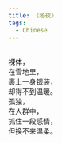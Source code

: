 ```yaml
---
title: 《冬夜》
tags:
  - Chinese
---
```


<br>
裸体，
<br>
在雪地里，
<br>
裹上一身银装，
<br>
却得不到温暖。
<br>
孤独，
<br>
在人群中，
<br>
抓住一段感情，
<br>
但换不来温柔。